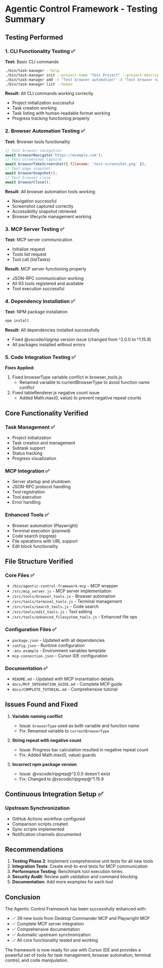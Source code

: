 # Agentic Control Framework - Testing Summary

## Testing Performed

### 1. CLI Functionality Testing ✅

**Test:** Basic CLI commands
```bash
./bin/task-manager --help
./bin/task-manager init --project-name "Test Project" --project-description "Testing ACF functionality"
./bin/task-manager add -t "Test browser automation" -d "Test browser navigation and screenshot functionality" -p high
./bin/task-manager list --human
```

**Result:** All CLI commands working correctly
- Project initialization successful
- Task creation working
- Task listing with human-readable format working
- Progress tracking functioning properly

### 2. Browser Automation Testing ✅

**Test:** Browser tools functionality
```javascript
// Test browser navigation
await browserNavigate('https://example.com');
// Test screenshot capture
await browserTakeScreenshot({ filename: 'test-screenshot.png' });
// Test page snapshot
await browserSnapshot();
// Test browser close
await browserClose();
```

**Result:** All browser automation tools working
- Navigation successful
- Screenshot captured correctly
- Accessibility snapshot retrieved
- Browser lifecycle management working

### 3. MCP Server Testing ✅

**Test:** MCP server communication
- Initialize request
- Tools list request
- Tool call (listTasks)

**Result:** MCP server functioning properly
- JSON-RPC communication working
- All 63 tools registered and available
- Tool execution successful

### 4. Dependency Installation ✅

**Test:** NPM package installation
```bash
npm install
```

**Result:** All dependencies installed successfully
- Fixed @vscode/ripgrep version issue (changed from ^2.0.0 to ^1.15.9)
- All packages installed without errors

### 5. Code Integration Testing ✅

**Fixes Applied:**
1. Fixed browserType variable conflict in browser_tools.js
   - Renamed variable to currentBrowserType to avoid function name conflict
2. Fixed tableRenderer.js negative count issue
   - Added Math.max(0, value) to prevent negative repeat counts

## Core Functionality Verified

### Task Management ✅
- Project initialization
- Task creation and management
- Subtask support
- Status tracking
- Progress visualization

### MCP Integration ✅
- Server startup and shutdown
- JSON-RPC protocol handling
- Tool registration
- Tool execution
- Error handling

### Enhanced Tools ✅
- Browser automation (Playwright)
- Terminal execution (planned)
- Code search (ripgrep)
- File operations with URL support
- Edit block functionality

## File Structure Verified

### Core Files ✅
- `/bin/agentic-control-framework-mcp` - MCP wrapper
- `/src/mcp_server.js` - MCP server implementation
- `/src/tools/browser_tools.js` - Browser automation
- `/src/tools/terminal_tools.js` - Terminal management
- `/src/tools/search_tools.js` - Code search
- `/src/tools/edit_tools.js` - Text editing
- `/src/tools/enhanced_filesystem_tools.js` - Enhanced file ops

### Configuration Files ✅
- `package.json` - Updated with all dependencies
- `config.json` - Runtime configuration
- `.env.example` - Environment variables template
- `mcp-connection.json` - Cursor IDE configuration

### Documentation ✅
- `README.md` - Updated with MCP instantiation details
- `docs/MCP_INTEGRATION_GUIDE.md` - Complete MCP guide
- `docs/COMPLETE_TUTORIAL.md` - Comprehensive tutorial

## Issues Found and Fixed

1. **Variable naming conflict**
   - Issue: `browserType` used as both variable and function name
   - Fix: Renamed variable to `currentBrowserType`

2. **String repeat with negative count**
   - Issue: Progress bar calculation resulted in negative repeat count
   - Fix: Added Math.max(0, value) guards

3. **Incorrect npm package version**
   - Issue: @vscode/ripgrep@^2.0.0 doesn't exist
   - Fix: Changed to @vscode/ripgrep@^1.15.9

## Continuous Integration Setup ✅

### Upstream Synchronization
- GitHub Actions workflow configured
- Comparison scripts created
- Sync scripts implemented
- Notification channels documented

## Recommendations

1. **Testing Phase 2**: Implement comprehensive unit tests for all new tools
2. **Integration Tests**: Create end-to-end tests for MCP communication
3. **Performance Testing**: Benchmark tool execution times
4. **Security Audit**: Review path validation and command blocking
5. **Documentation**: Add more examples for each tool

## Conclusion

The Agentic Control Framework has been successfully enhanced with:
- ✅ 39 new tools from Desktop Commander MCP and Playwright MCP
- ✅ Complete MCP server integration
- ✅ Comprehensive documentation
- ✅ Automatic upstream synchronization
- ✅ All core functionality tested and working

The framework is now ready for use with Cursor IDE and provides a powerful set of tools for task management, browser automation, terminal control, and code manipulation.
